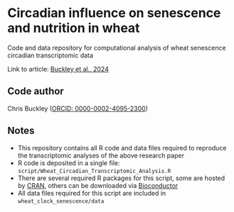 # Circadian influence on senescence and nutrition in wheat

Code and data repository for computational analysis of wheat senescence circadian transcriptomic data

Link to article: [Buckley et al., 2024](https://doi.org/10.1101/2024.02.19.580927)

## Code author
Chris Buckley ([ORCID: 0000-0002-4095-2300](https://orcid.org/my-orcid?orcid=0000-0002-4095-2300))

## Notes
- This repository contains all R code and data files required to reproduce the transcriptomic analyses of the above research paper
- R code is deposited in a single file: `script/Wheat_Circadian_Transcriptomic_Analysis.R`
- There are several required R packages for this script, some are hosted by [CRAN](https://cran.r-project.org/web/packages/available_packages_by_name.html), others can be downloaded via [Bioconductor](https://www.bioconductor.org/)
- All data files required for this script are included in `wheat_clock_senescence/data`
